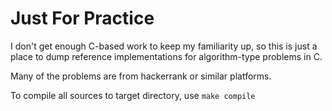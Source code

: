 # Just For Practice

I don't get enough C-based work to keep my familiarity up, so this is just a place to
dump reference implementations for algorithm-type problems in C.

Many of the problems are from hackerrank or similar platforms.

To compile all sources to target directory, use `make compile`
